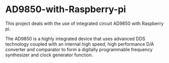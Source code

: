 # AD9850-with-Raspberry-pi
This project deals with the use of integrated circuit AD9850 with Raspberry pi.

The AD9850 is a highly integrated device that uses advanced DDS technology coupled with an internal high speed, high performance D/A converter and comparator
to form a digitally programmable frequency synthesizer and clock generator function.
